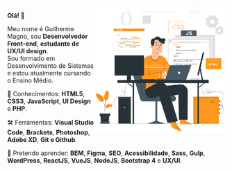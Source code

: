 <img src="assets/art.png" align="right" min-width="300px" max-width="500px" width="300px">

<p align="left">
  <strong>Olá! 👋</strong>   
</p>
<p align="left">
  Meu nome é Guilherme Magno, sou <strong>Desenvolvedor Front-end</strong>, <strong>estudante de UX/UI design</strong>. <br>
  Sou formado em Desenvolvimento de Sistemas e estou atualmente cursando o Ensino Médio.
</p> 

<p align="left">
  🚀 Conhecimentos: <strong>HTML5</strong>, <strong>CSS3</strong>, <strong>JavaScript</strong>, <strong>UI Design</strong> e <strong>PHP</strong>.
</p>

<p align="left">
  🛠️ Ferramentas: <strong>Visual Studio Code</strong>, <strong>Brackets</strong>, <strong>Photoshop</strong>, <strong>Adobe XD</strong>, <strong>Git e Github</strong>.
</p>

<p align="left">
  🤩 Pretendo aprender: <strong>BEM</strong>, <strong>Figma</strong>, <strong>SEO</strong>, <strong>Acessibilidade</strong>, <strong>Sass</strong>, <strong>Gulp</strong>, <strong>WordPress</strong>, <strong>ReactJS</strong>, <strong>VueJS</strong>, <strong>NodeJS</strong>, <strong>Bootstrap 4</strong> e <strong>UX/UI</strong>.
</p>